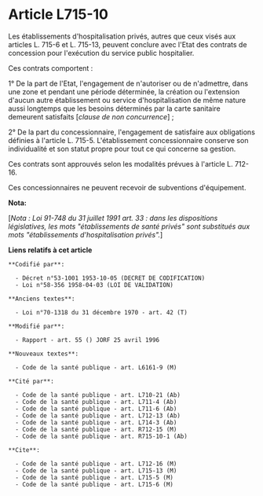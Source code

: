 # Article L715-10

Les établissements d'hospitalisation privés, autres que ceux visés aux articles L. 715-6 et L. 715-13, peuvent conclure avec
l'Etat des contrats de concession pour l'exécution du service public hospitalier.

Ces contrats comportent :

1° De la part de l'Etat, l'engagement de n'autoriser ou de n'admettre, dans une zone et pendant une période déterminée, la
création ou l'extension d'aucun autre établissement ou service d'hospitalisation de même nature aussi longtemps que les
besoins déterminés par la carte sanitaire demeurent satisfaits [*clause de non concurrence*] ;

2° De la part du concessionnaire, l'engagement de satisfaire aux obligations définies à l'article L. 715-5. L'établissement
concessionnaire conserve son individualité et son statut propre pour tout ce qui concerne sa gestion.

Ces contrats sont approuvés selon les modalités prévues à l'article L. 712-16.

Ces concessionnaires ne peuvent recevoir de subventions d'équipement.

**Nota:**

[*Nota : Loi 91-748 du 31 juillet 1991 art. 33 : dans les dispositions législatives, les mots "établissements de santé
privés" sont substitués aux mots "établissements d'hospitalisation privés".*]

**Liens relatifs à cet article**

	**Codifié par**:

	  - Décret n°53-1001 1953-10-05 (DECRET DE CODIFICATION)
	  - Loi n°58-356 1958-04-03 (LOI DE VALIDATION)

	**Anciens textes**:

	  - Loi n°70-1318 du 31 décembre 1970 - art. 42 (T)

	**Modifié par**:

	  - Rapport - art. 55 () JORF 25 avril 1996

	**Nouveaux textes**:

	  - Code de la santé publique - art. L6161-9 (M)

	**Cité par**:

	  - Code de la santé publique - art. L710-21 (Ab)
	  - Code de la santé publique - art. L711-4 (Ab)
	  - Code de la santé publique - art. L711-6 (Ab)
	  - Code de la santé publique - art. L712-13 (Ab)
	  - Code de la santé publique - art. L714-3 (Ab)
	  - Code de la santé publique - art. R712-15 (M)
	  - Code de la santé publique - art. R715-10-1 (Ab)

	**Cite**:

	  - Code de la santé publique - art. L712-16 (M)
	  - Code de la santé publique - art. L715-13 (M)
	  - Code de la santé publique - art. L715-5 (M)
	  - Code de la santé publique - art. L715-6 (M)
